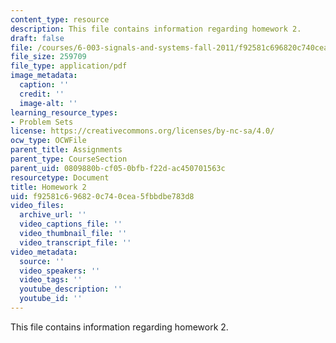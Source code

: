 ```yaml
---
content_type: resource
description: This file contains information regarding homework 2.
draft: false
file: /courses/6-003-signals-and-systems-fall-2011/f92581c696820c740cea5fbbdbe783d8_MIT6_003F11_hw02.pdf
file_size: 259709
file_type: application/pdf
image_metadata:
  caption: ''
  credit: ''
  image-alt: ''
learning_resource_types:
- Problem Sets
license: https://creativecommons.org/licenses/by-nc-sa/4.0/
ocw_type: OCWFile
parent_title: Assignments
parent_type: CourseSection
parent_uid: 0809880b-cf05-0bfb-f22d-ac450701563c
resourcetype: Document
title: Homework 2
uid: f92581c6-9682-0c74-0cea-5fbbdbe783d8
video_files:
  archive_url: ''
  video_captions_file: ''
  video_thumbnail_file: ''
  video_transcript_file: ''
video_metadata:
  source: ''
  video_speakers: ''
  video_tags: ''
  youtube_description: ''
  youtube_id: ''
---
```

This file contains information regarding homework 2.